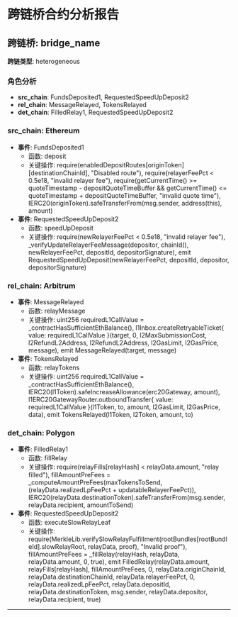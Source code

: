 # 跨链桥合约分析报告
## 跨链桥: bridge_name
**跨链类型**: heterogeneous
### 角色分析
- **src_chain**: FundsDeposited1, RequestedSpeedUpDeposit2
- **rel_chain**: MessageRelayed, TokensRelayed
- **det_chain**: FilledRelay1, RequestedSpeedUpDeposit2
### src_chain: Ethereum
- **事件**: FundsDeposited1
  - 函数: deposit
  - 关键操作: require(enabledDepositRoutes[originToken][destinationChainId], "Disabled route"), require(relayerFeePct < 0.5e18, "invalid relayer fee"), require(getCurrentTime() >= quoteTimestamp - depositQuoteTimeBuffer && getCurrentTime() <= quoteTimestamp + depositQuoteTimeBuffer, "invalid quote time"), IERC20(originToken).safeTransferFrom(msg.sender, address(this), amount)
- **事件**: RequestedSpeedUpDeposit2
  - 函数: speedUpDeposit
  - 关键操作: require(newRelayerFeePct < 0.5e18, "invalid relayer fee"), _verifyUpdateRelayerFeeMessage(depositor, chainId(), newRelayerFeePct, depositId, depositorSignature), emit RequestedSpeedUpDeposit(newRelayerFeePct, depositId, depositor, depositorSignature)
### rel_chain: Arbitrum
- **事件**: MessageRelayed
  - 函数: relayMessage
  - 关键操作: uint256 requiredL1CallValue = _contractHasSufficientEthBalance(), l1Inbox.createRetryableTicket{ value: requiredL1CallValue }(target, 0, l2MaxSubmissionCost, l2RefundL2Address, l2RefundL2Address, l2GasLimit, l2GasPrice, message), emit MessageRelayed(target, message)
- **事件**: TokensRelayed
  - 函数: relayTokens
  - 关键操作: uint256 requiredL1CallValue = _contractHasSufficientEthBalance(), IERC20(l1Token).safeIncreaseAllowance(erc20Gateway, amount), l1ERC20GatewayRouter.outboundTransfer{ value: requiredL1CallValue }(l1Token, to, amount, l2GasLimit, l2GasPrice, data), emit TokensRelayed(l1Token, l2Token, amount, to)
### det_chain: Polygon
- **事件**: FilledRelay1
  - 函数: fillRelay
  - 关键操作: require(relayFills[relayHash] < relayData.amount, "relay filled"), fillAmountPreFees = _computeAmountPreFees(maxTokensToSend, (relayData.realizedLpFeePct + updatableRelayerFeePct)), IERC20(relayData.destinationToken).safeTransferFrom(msg.sender, relayData.recipient, amountToSend)
- **事件**: RequestedSpeedUpDeposit2
  - 函数: executeSlowRelayLeaf
  - 关键操作: require(MerkleLib.verifySlowRelayFulfillment(rootBundles[rootBundleId].slowRelayRoot, relayData, proof), "Invalid proof"), fillAmountPreFees = _fillRelay(relayHash, relayData, relayData.amount, 0, true), emit FilledRelay(relayData.amount, relayFills[relayHash], fillAmountPreFees, 0, relayData.originChainId, relayData.destinationChainId, relayData.relayerFeePct, 0, relayData.realizedLpFeePct, relayData.depositId, relayData.destinationToken, msg.sender, relayData.depositor, relayData.recipient, true)
---
